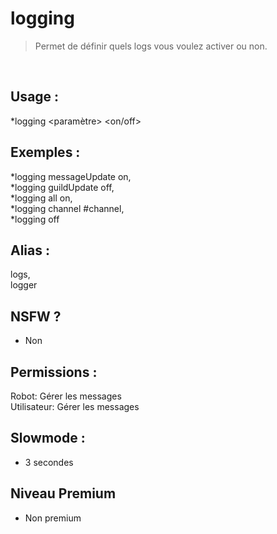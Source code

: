 # logging

> Permet de définir quels logs vous voulez activer ou non.

<br>

## Usage :

*logging <paramètre> <on/off>

## Exemples :

*logging messageUpdate on,
<br>*logging guildUpdate off,
<br>*logging all on,
<br>*logging channel #channel,
<br>*logging off

## Alias :

logs,
<br>logger

## NSFW ?

- Non

## Permissions :

Robot: Gérer les messages
<br>
Utilisateur: Gérer les messages

## Slowmode :

- 3 secondes

## Niveau Premium

- Non premium